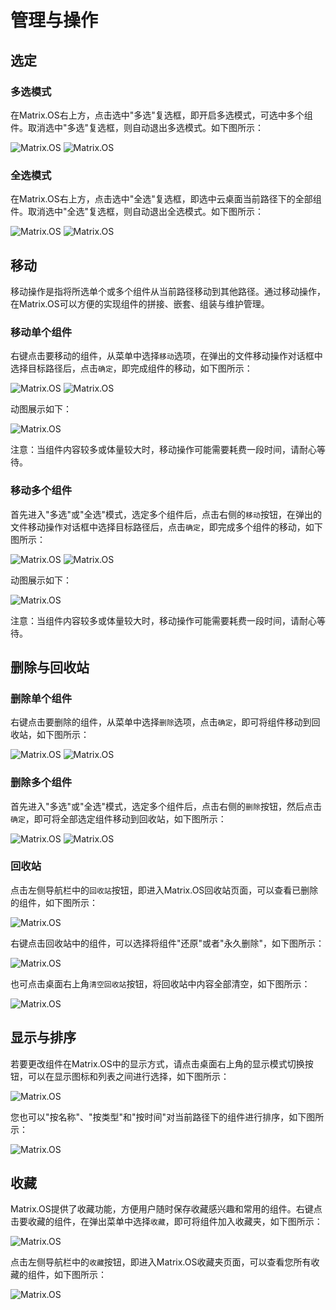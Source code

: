 <head> 
    <script defer src="https://use.fontawesome.com/releases/v5.0.13/js/all.js"></script> 
    <script defer src="https://use.fontawesome.com/releases/v5.0.13/js/v4-shims.js"></script> 
</head> 
<link rel="stylesheet" href="https://use.fontawesome.com/releases/v5.0.13/css/all.css">


# 管理与操作

## 选定

### 多选模式

在Matrix.OS右上方，点击选中"多选"复选框，即开启多选模式，可选中多个组件。取消选中"多选"复选框，则自动退出多选模式。如下图所示：

![Matrix.OS](../../../../media/os/com/multiselect.png "多选操作")
![Matrix.OS](../../../../media/os/com/multiselect.gif "多选操作")

### 全选模式

在Matrix.OS右上方，点击选中"全选"复选框，即选中云桌面当前路径下的全部组件。取消选中"全选"复选框，则自动退出全选模式。如下图所示：

![Matrix.OS](../../../../media/os/com/selectall.png "全选操作")
![Matrix.OS](../../../../media/os/com/selectall.gif "全选操作")

## 移动

移动操作是指将所选单个或多个组件从当前路径移动到其他路径。通过移动操作，在Matrix.OS可以方便的实现组件的拼接、嵌套、组装与维护管理。

### 移动单个组件

右键点击要移动的组件，从菜单中选择`移动`选项，在弹出的文件移动操作对话框中选择目标路径后，点击`确定`，即完成组件的移动，如下图所示：

![Matrix.OS](../../../../media/os/com/singlemove.png "移动单个组件")
![Matrix.OS](../../../../media/os/com/movedes.png "设置移动路径")

动图展示如下：

![Matrix.OS](../../../../media/os/com/singlemove.gif "移动单个组件")

注意：当组件内容较多或体量较大时，移动操作可能需要耗费一段时间，请耐心等待。

### 移动多个组件

首先进入"多选"或"全选"模式，选定多个组件后，点击右侧的`移动`按钮，在弹出的文件移动操作对话框中选择目标路径后，点击`确定`，即完成多个组件的移动，如下图所示：

![Matrix.OS](../../../../media/os/com/multimove.png "移动多个组件")
![Matrix.OS](../../../../media/os/com/movedes.png "设置移动路径")

动图展示如下：

![Matrix.OS](../../../../media/os/com/multimove.gif "移动多个组件")

注意：当组件内容较多或体量较大时，移动操作可能需要耗费一段时间，请耐心等待。

## 删除与回收站

### 删除单个组件

右键点击要删除的组件，从菜单中选择`删除`选项，点击`确定`，即可将组件移动到回收站，如下图所示：

![Matrix.OS](../../../../media/os/com/deletesingle.png "删除单个组件")
![Matrix.OS](../../../../media/os/com/confirmdelete.png "确认删除")

### 删除多个组件

首先进入"多选"或"全选"模式，选定多个组件后，点击右侧的`删除`按钮，然后点击`确定`，即可将全部选定组件移动到回收站，如下图所示：

![Matrix.OS](../../../../media/os/com/deletemulti.png "删除多个组件")
![Matrix.OS](../../../../media/os/com/confirmdeleteall.png "确认删除")

### 回收站

点击左侧导航栏中的`回收站`按钮，即进入Matrix.OS回收站页面，可以查看已删除的组件，如下图所示：

![Matrix.OS](../../../../media/os/com/recycle.png "打开回收站")

右键点击回收站中的组件，可以选择将组件"还原"或者"永久删除"，如下图所示：

![Matrix.OS](../../../../media/os/com/restoredelete.png "还原与删除组件")

也可点击桌面右上角`清空回收站`按钮，将回收站中内容全部清空，如下图所示：

![Matrix.OS](../../../../media/os/com/deleteall.png "清空回收站")

## 显示与排序

若要更改组件在Matrix.OS中的显示方式，请点击桌面右上角的显示模式切换按钮，可以在显示图标和列表之间进行选择，如下图所示：

![Matrix.OS](../../../../media/os/com/viewmode.gif "显示切换")

您也可以"按名称"、"按类型"和"按时间"对当前路径下的组件进行排序，如下图所示：

![Matrix.OS](../../../../media/os/com/arrange.gif "排序")

## 收藏

Matrix.OS提供了收藏功能，方便用户随时保存收藏感兴趣和常用的组件。右键点击要收藏的组件，在弹出菜单中选择`收藏`，即可将组件加入收藏夹，如下图所示：

![Matrix.OS](../../../../media/os/com/addfavorite.png "添加组件到收藏")

点击左侧导航栏中的`收藏`按钮，即进入Matrix.OS收藏夹页面，可以查看您所有收藏的组件，如下图所示：

![Matrix.OS](../../../../media/os/com/favorite.png "进入收藏夹")